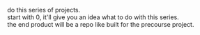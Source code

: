 do this series of projects.  
start with 0, it'll give you an idea what to do with this series.  
the end product will be a repo like built for the precourse project.  